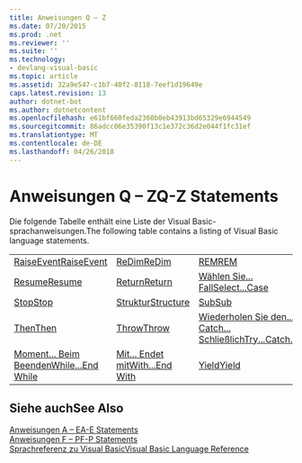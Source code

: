 ```yaml
---
title: Anweisungen Q – Z
ms.date: 07/20/2015
ms.prod: .net
ms.reviewer: ''
ms.suite: ''
ms.technology:
- devlang-visual-basic
ms.topic: article
ms.assetid: 32a9e547-c1b7-40f2-8118-7eef1d19649e
caps.latest.revision: 13
author: dotnet-bot
ms.author: dotnetcontent
ms.openlocfilehash: e61bf660feda2360b0eb43913bd65329e6944549
ms.sourcegitcommit: 86adcc06e35390f13c1e372c36d2e044f1fc31ef
ms.translationtype: MT
ms.contentlocale: de-DE
ms.lasthandoff: 04/26/2018
---
```

# <a name="q-z-statements"></a><span data-ttu-id="5ba37-102">Anweisungen Q – Z</span><span class="sxs-lookup"><span data-stu-id="5ba37-102">Q-Z Statements</span></span>
<span data-ttu-id="5ba37-103">Die folgende Tabelle enthält eine Liste der Visual Basic-sprachanweisungen.</span><span class="sxs-lookup"><span data-stu-id="5ba37-103">The following table contains a listing of Visual Basic language statements.</span></span>  
  
|||||  
|---|---|---|---|  
|[<span data-ttu-id="5ba37-104">RaiseEvent</span><span class="sxs-lookup"><span data-stu-id="5ba37-104">RaiseEvent</span></span>](../../../visual-basic/language-reference/statements/raiseevent-statement.md)|[<span data-ttu-id="5ba37-105">ReDim</span><span class="sxs-lookup"><span data-stu-id="5ba37-105">ReDim</span></span>](../../../visual-basic/language-reference/statements/redim-statement.md)|[<span data-ttu-id="5ba37-106">REM</span><span class="sxs-lookup"><span data-stu-id="5ba37-106">REM</span></span>](../../../visual-basic/language-reference/statements/rem-statement.md)|[<span data-ttu-id="5ba37-107">RemoveHandler</span><span class="sxs-lookup"><span data-stu-id="5ba37-107">RemoveHandler</span></span>](../../../visual-basic/language-reference/statements/removehandler-statement.md)|  
|[<span data-ttu-id="5ba37-108">Resume</span><span class="sxs-lookup"><span data-stu-id="5ba37-108">Resume</span></span>](../../../visual-basic/language-reference/statements/resume-statement.md)|[<span data-ttu-id="5ba37-109">Return</span><span class="sxs-lookup"><span data-stu-id="5ba37-109">Return</span></span>](../../../visual-basic/language-reference/statements/return-statement.md)|[<span data-ttu-id="5ba37-110">Wählen Sie... Fall</span><span class="sxs-lookup"><span data-stu-id="5ba37-110">Select...Case</span></span>](../../../visual-basic/language-reference/statements/select-case-statement.md)|[<span data-ttu-id="5ba37-111">Set</span><span class="sxs-lookup"><span data-stu-id="5ba37-111">Set</span></span>](../../../visual-basic/language-reference/statements/set-statement.md)|  
|[<span data-ttu-id="5ba37-112">Stop</span><span class="sxs-lookup"><span data-stu-id="5ba37-112">Stop</span></span>](../../../visual-basic/language-reference/statements/stop-statement.md)|[<span data-ttu-id="5ba37-113">Struktur</span><span class="sxs-lookup"><span data-stu-id="5ba37-113">Structure</span></span>](../../../visual-basic/language-reference/statements/structure-statement.md)|[<span data-ttu-id="5ba37-114">Sub</span><span class="sxs-lookup"><span data-stu-id="5ba37-114">Sub</span></span>](../../../visual-basic/language-reference/statements/sub-statement.md)|[<span data-ttu-id="5ba37-115">SyncLock</span><span class="sxs-lookup"><span data-stu-id="5ba37-115">SyncLock</span></span>](../../../visual-basic/language-reference/statements/synclock-statement.md)|  
|[<span data-ttu-id="5ba37-116">Then</span><span class="sxs-lookup"><span data-stu-id="5ba37-116">Then</span></span>](../../../visual-basic/language-reference/statements/then-statement.md)|[<span data-ttu-id="5ba37-117">Throw</span><span class="sxs-lookup"><span data-stu-id="5ba37-117">Throw</span></span>](../../../visual-basic/language-reference/statements/throw-statement.md)|[<span data-ttu-id="5ba37-118">Wiederholen Sie den... Catch... Schließlich</span><span class="sxs-lookup"><span data-stu-id="5ba37-118">Try...Catch...Finally</span></span>](../../../visual-basic/language-reference/statements/try-catch-finally-statement.md)|[<span data-ttu-id="5ba37-119">Using</span><span class="sxs-lookup"><span data-stu-id="5ba37-119">Using</span></span>](../../../visual-basic/language-reference/statements/using-statement.md)|  
|[<span data-ttu-id="5ba37-120">Moment... Beim Beenden</span><span class="sxs-lookup"><span data-stu-id="5ba37-120">While...End While</span></span>](../../../visual-basic/language-reference/statements/while-end-while-statement.md)|[<span data-ttu-id="5ba37-121">Mit... Endet mit</span><span class="sxs-lookup"><span data-stu-id="5ba37-121">With...End With</span></span>](../../../visual-basic/language-reference/statements/with-end-with-statement.md)|[<span data-ttu-id="5ba37-122">Yield</span><span class="sxs-lookup"><span data-stu-id="5ba37-122">Yield</span></span>](../../../visual-basic/language-reference/statements/yield-statement.md)||  
  
## <a name="see-also"></a><span data-ttu-id="5ba37-123">Siehe auch</span><span class="sxs-lookup"><span data-stu-id="5ba37-123">See Also</span></span>  
 [<span data-ttu-id="5ba37-124">Anweisungen A – E</span><span class="sxs-lookup"><span data-stu-id="5ba37-124">A-E Statements</span></span>](../../../visual-basic/language-reference/statements/a-e-statements.md)  
 [<span data-ttu-id="5ba37-125">Anweisungen F – P</span><span class="sxs-lookup"><span data-stu-id="5ba37-125">F-P Statements</span></span>](../../../visual-basic/language-reference/statements/f-p-statements.md)  
 [<span data-ttu-id="5ba37-126">Sprachreferenz zu Visual Basic</span><span class="sxs-lookup"><span data-stu-id="5ba37-126">Visual Basic Language Reference</span></span>](../../../visual-basic/language-reference/index.md)
